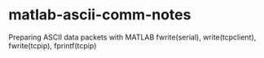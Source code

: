 # matlab-ascii-comm-notes
Preparing ASCII data packets with MATLAB fwrite(serial), write(tcpclient), fwrite(tcpip), fprintf(tcpip)
